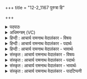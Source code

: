 +++
title = "12-2_1167 पुरुत्रा हि"

+++
<details><summary>पदपाठः</summary>

पु꣣रुत्रा꣢। हि। स꣣दृ꣢ङ्। स꣣। दृ꣢ङ्। अ꣡सि꣢꣯। दि꣡शः꣢꣯। वि꣡श्वाः꣢꣯। अ꣡नु꣢꣯। प्र꣣भुः꣢। प्र꣣। भुः। स꣣म꣡त्सु꣢। स꣣। म꣡त्सु꣢꣯। त्वा꣣। ह꣣वा꣡म꣢हे। ११६७।
</details>

<details><summary>अधिमन्त्रम् (VC)</summary>

- अग्निः
- वत्सः काण्वः
- गायत्री
- षड्जः
</details>

<details><summary>हिन्दी : आचार्य रामनाथ वेदालंकार - विषयः</summary>

अगले मन्त्र में परमात्मा की स्तुति करते हुए उसका आह्वान किया गया है।
</details>

<details><summary>हिन्दी : आचार्य रामनाथ वेदालंकार - पदार्थः</summary>

पदार्थान्वयभाषाः -  हे अग्नि अर्थात् सर्वान्तर्यामी परमात्मन्!आप(पुरुत्रा)सभी के प्रति(सदृङ्)समदर्शी(असि)हो।(विश्वाः दिशः अनु)सब दिशाओं में अर्थात् सब क्षेत्रों में(प्रभुः)समर्थ हो। हम(समत्सु)आन्तरिक तथा बाह्य देवासुर-संग्रामों में(त्वा)आपको(हवामहे)पुकारते हैं ॥२॥
</details>

<details><summary>हिन्दी : आचार्य रामनाथ वेदालंकार - भावार्थः</summary>

भावार्थभाषाः -  जो पक्षपात से रहित,सब बातों में समर्थ परमेश्वर विपत्ति के समय शक्ति-प्रदान द्वारा रक्षा करता है,उसमें सबको ध्यान लगाना चाहिए ॥२॥
</details>

<details><summary>संस्कृत : आचार्य रामनाथ वेदालंकार - विषयः</summary>

अथ परमात्मानं स्तुवन् तमाह्वयति।
</details>

<details><summary>संस्कृत : आचार्य रामनाथ वेदालंकार - पदार्थः</summary>

पदार्थान्वयभाषाः -  हे अग्ने सर्वान्तर्यामिन् परमात्मन्!त्वम्(पुरुत्रा)बहुषु,सर्वेष्वेवेति भावः।[देवमनुष्यपुरुषपुरुमर्त्येभ्यो द्वितीयासप्तम्योर्बहुलम्। अ० ५।४।५६ इत्यनेन पुरुशब्दात् सप्तम्यर्थे त्रा प्रत्ययः।] (सदृङ्)समानद्रष्टा(असि)वर्तसे।(विश्वाः दिशः अनु)सर्वाः दिशः अनुलक्ष्य,सर्वेषु क्षेत्रेष्वित्यर्थः(प्रभुः)समर्थोऽसि। वयम्(समत्सु)आन्तरेषु बाह्येषु च देवासुरसंग्रामेषु।[समदः इति संग्रामनाम। निघं० २।१७।] (त्वा)त्वाम्(हवामहे)आह्वयामः ॥२॥
</details>

<details><summary>संस्कृत : आचार्य रामनाथ वेदालंकार - भावार्थः</summary>

भावार्थभाषाः -  यः पक्षपातरहितः सर्वत्र समर्थः परमेश्वरो विपत्काले शक्तिप्रदानेन रक्षति स सर्वैर्ध्यातव्यः ॥२॥
</details>

<details><summary>संस्कृत : आचार्य रामनाथ वेदालंकार - पादटिप्पनी</summary>

टिप्पणी:   १.ऋ० ८।११।८,४३।२१ उभयत्र ‘विशो॒ विश्वा॒’इति पाठः।
</details>